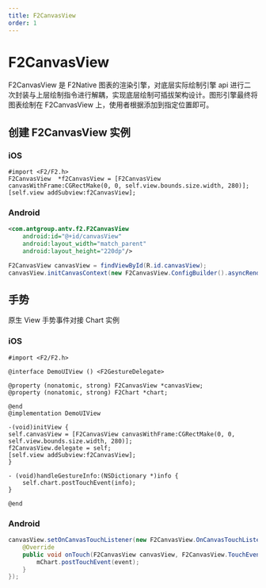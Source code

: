 ```yaml
---
title: F2CanvasView
order: 1
---
```


# F2CanvasView
F2CanvasView 是 F2Native 图表的渲染引擎，对底层实际绘制引擎 api 进行二次封装与上层绘制指令进行解耦，实现底层绘制可插拔架构设计。图形引擎最终将图表绘制在 F2CanvasView 上，使用者根据添加到指定位置即可。

## 创建 F2CanvasView 实例
### iOS

```obj-c
#import <F2/F2.h>
F2CanvasView  *f2CanvasView = [F2CanvasView canvasWithFrame:CGRectMake(0, 0, self.view.bounds.size.width, 280)];
[self.view addSubview:f2CanvasView];
```
### Android

```xml
<com.antgroup.antv.f2.F2CanvasView
    android:id="@+id/canvasView"
    android:layout_width="match_parent"
    android:layout_height="220dp"/>
```

```java
F2CanvasView canvasView = findViewById(R.id.canvasView);
canvasView.initCanvasContext(new F2CanvasView.ConfigBuilder().asyncRender(true).build());
```

## 手势
原生 View 手势事件对接 Chart 实例

### iOS

```obj-c
#import <F2/F2.h>

@interface DemoUIView () <F2GestureDelegate>

@property (nonatomic, strong) F2CanvasView *canvasView;
@property (nonatomic, strong) F2Chart *chart;

@end
@implementation DemoUIView

-(void)initView {
self.canvasView = [F2CanvasView canvasWithFrame:CGRectMake(0, 0, self.view.bounds.size.width, 280)];
f2CanvasView.delegate = self;
[self.view addSubview:f2CanvasView];
}

- (void)handleGestureInfo:(NSDictionary *)info {
    self.chart.postTouchEvent(info);
}

@end
```
### Android

```java
canvasView.setOnCanvasTouchListener(new F2CanvasView.OnCanvasTouchListener() {
    @Override
    public void onTouch(F2CanvasView canvasView, F2CanvasView.TouchEvent event) {
        mChart.postTouchEvent(event);
    }
});
```


